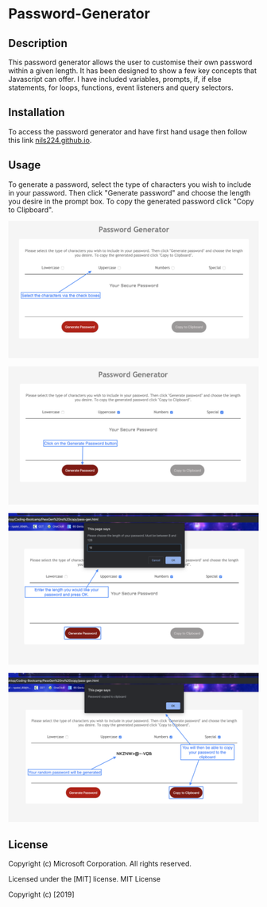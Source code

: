 # Password-Generator

## Description

This password generator allows the user to customise their own password within a given length.
It has been designed to show a few key concepts that Javascript can offer. I have included variables, prompts, if, if else statements, for loops, functions, event listeners and query selectors.

## Installation

To access the password generator and have first hand usage then follow this link [nils224.github.io](https://nils224.github.io).

## Usage
To generate a password, select the type of characters you wish to include in your password.
Then click "Generate password" and choose the length you desire in the prompt box.
To copy the generated password click "Copy to Clipboard".

![screenshot](assets/Screenshot-1.png)

![screenshot](assets/Screenshot-2.png)

![screenshot](assets/Screenshot-3.png)

![screenshot](assets/Screenshot-4.png)

## License

Copyright (c) Microsoft Corporation. All rights reserved.

Licensed under the [MIT] license.
MIT License

Copyright (c) [2019]

